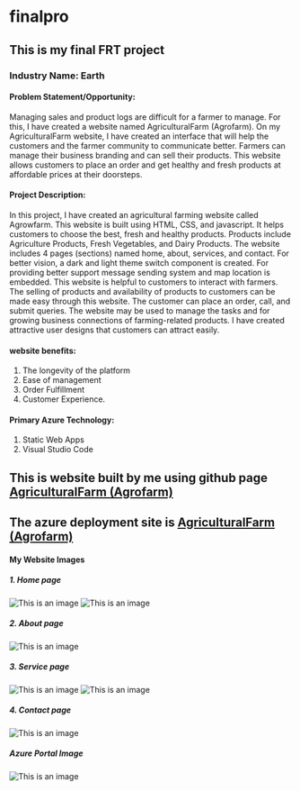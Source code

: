 # finalpro
## This is my final FRT project
### **Industry Name**: Earth
#### **Problem Statement/Opportunity**: 
Managing sales and product logs are difficult for a farmer to manage. For this, I have created a website named AgriculturalFarm (Agrofarm). On my AgriculturalFarm website, I have created an interface that will help the customers and the farmer community to communicate better. Farmers can manage their business branding and can sell their products. This website allows customers to place an order and get healthy and fresh products at affordable prices at their doorsteps.
#### **Project Description**:  
In this project, I have created an agricultural farming website called Agrowfarm. This website is built using HTML, CSS, and javascript. It helps customers to choose the best, fresh and healthy products. Products include Agriculture Products, Fresh Vegetables, and Dairy Products. The website includes 4 pages (sections) named home, about, services, and contact. For better vision, a dark and light theme switch component is created. For providing better support message sending system and map location is embedded. This website is helpful to customers to interact with farmers. The selling of products and availability of products to customers can be made easy through this website.  The customer can place an order, call, and submit queries. The website may be used to manage the tasks and for growing business connections of farming-related products. I have created attractive user designs that customers can attract easily. 
#### **website benefits**: 
1. The longevity of the platform
2. Ease of management
3. Order Fulfillment
4. Customer Experience.
#### **Primary Azure Technology**: 
1. Static Web Apps   
2. Visual Studio Code
## This is website built by me using github page [AgriculturalFarm (Agrofarm)](https://vaishnavipurkar.github.io/finalpro/)
## The azure deployment site is [AgriculturalFarm (Agrofarm)](https://gray-mud-0ce5a3210.1.azurestaticapps.net/)
#### My Website Images
##### 1. Home page
![This is an image](https://github.com/Vaishnavipurkar/finalpro/blob/master/AgriculturalFarm%20(Agrofarm)_home.png)
![This is an image](https://github.com/Vaishnavipurkar/finalpro/blob/master/AgriculturalFarm%20(Agrofarm)_home_2.png)
##### 2. About page
![This is an image](https://github.com/Vaishnavipurkar/finalpro/blob/master/AgriculturalFarm%20(Agrofarm)_about.png)
##### 3. Service page
![This is an image](https://github.com/Vaishnavipurkar/finalpro/blob/master/AgriculturalFarm%20(Agrofarm)_services.png)
![This is an image](https://github.com/Vaishnavipurkar/finalpro/blob/master/AgriculturalFarm%20(Agrofarm)_services_2.png)
##### 4. Contact page
![This is an image](https://github.com/Vaishnavipurkar/finalpro/blob/master/AgriculturalFarm%20(Agrofarm)_contact.png)
##### Azure Portal Image
![This is an image](https://github.com/Vaishnavipurkar/finalpro/blob/master/azure%20portal%20image.png)
